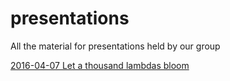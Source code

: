 # presentations
All the material for presentations held by our group

[2016-04-07 Let a thousand lambdas bloom](https://github.com/BP-HUG/presentations/blob/master/2016_april/2016-04-07_Let_a_thousand_lambdas_bloom.md)
